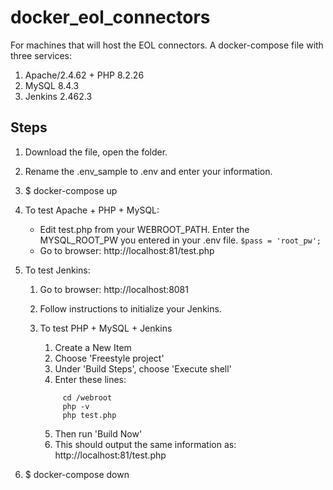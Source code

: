 # docker_eol_connectors

For machines that will host the EOL connectors.
A docker-compose file with three services:

1. Apache/2.4.62 + PHP 8.2.26
2. MySQL 8.4.3
3. Jenkins 2.462.3

## Steps

1. Download the file, open the folder.
2. Rename the .env_sample to .env and enter your information.
3. $ docker-compose up
4. To test Apache + PHP + MySQL:
      - Edit test.php from your WEBROOT_PATH. Enter the MYSQL_ROOT_PW you entered in your .env file.
              <code>$pass = 'root_pw';</code>
      - Go to browser: http://localhost:81/test.php
5. To test Jenkins:

   1. Go to browser: http://localhost:8081
   2. Follow instructions to initialize your Jenkins.
   3. To test PHP + MySQL + Jenkins

      1. Create a New Item
      2. Choose 'Freestyle project'
      3. Under 'Build Steps', choose 'Execute shell'
      4. Enter these lines:

        <code>
           cd /webroot
           php -v
           php test.php               
        </code>

      5. Then run 'Build Now'
      6. This should output the same information as: http://localhost:81/test.php

6. $ docker-compose down
